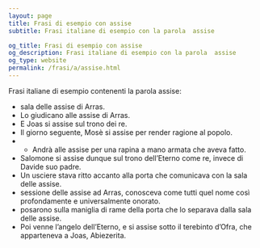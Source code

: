 ```yaml
---
layout: page
title: Frasi di esempio con assise 
subtitle: Frasi italiane di esempio con la parola  assise

og_title: Frasi di esempio con assise 
og_description: Frasi italiane di esempio con la parola  assise
og_type: website
permalink: /frasi/a/assise.html
---
```


Frasi italiane di esempio contenenti la parola assise:


- sala delle assise di Arras.
- Lo giudicano alle assise di Arras.
- E Joas si assise sul trono dei re.
- Il giorno seguente, Mosè si assise per render ragione al popolo.
- - Andrà alle assise per una rapina a mano armata che aveva fatto.
- Salomone si assise dunque sul trono dell’Eterno come re, invece di Davide suo padre.
- Un usciere stava ritto accanto alla porta che comunicava con la sala delle assise.
- sessione delle assise ad Arras, conosceva come tutti quel nome così profondamente e universalmente onorato.
- posarono sulla maniglia di rame della porta che lo separava dalla sala delle assise.
- Poi venne l’angelo dell’Eterno, e si assise sotto il terebinto d’Ofra, che apparteneva a Joas, Abiezerita.
